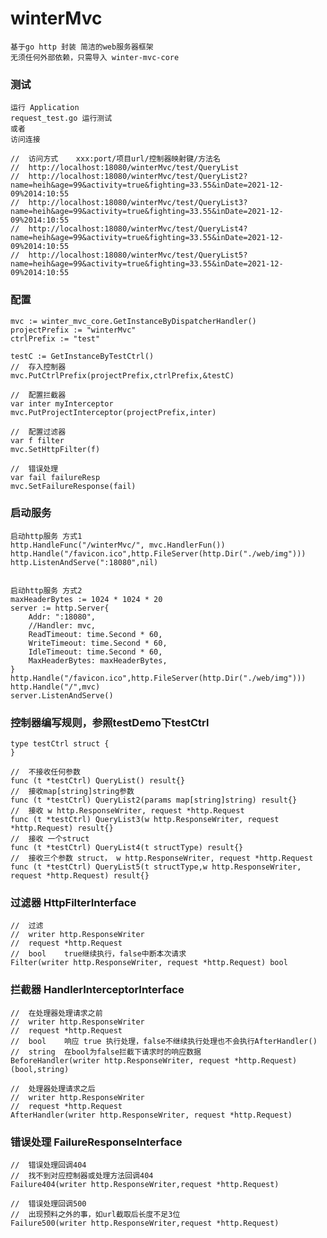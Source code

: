 # winterMvc
    基于go http 封装 简洁的web服务器框架
    无须任何外部依赖，只需导入 winter-mvc-core    
    


### 测试
    
    运行 Application
    request_test.go 运行测试
    或者
    访问连接
    
    //	访问方式	xxx:port/项目url/控制器映射键/方法名
	//	http://localhost:18080/winterMvc/test/QueryList
	//	http://localhost:18080/winterMvc/test/QueryList2?name=heih&age=99&activity=true&fighting=33.55&inDate=2021-12-09%2014:10:55
	//	http://localhost:18080/winterMvc/test/QueryList3?name=heih&age=99&activity=true&fighting=33.55&inDate=2021-12-09%2014:10:55
	//	http://localhost:18080/winterMvc/test/QueryList4?name=heih&age=99&activity=true&fighting=33.55&inDate=2021-12-09%2014:10:55
	//	http://localhost:18080/winterMvc/test/QueryList5?name=heih&age=99&activity=true&fighting=33.55&inDate=2021-12-09%2014:10:55


### 配置

    mvc := winter_mvc_core.GetInstanceByDispatcherHandler()
	projectPrefix := "winterMvc"
	ctrlPrefix := "test"

	testC := GetInstanceByTestCtrl()
	//	存入控制器
	mvc.PutCtrlPrefix(projectPrefix,ctrlPrefix,&testC)

	//	配置拦截器
	var inter myInterceptor
	mvc.PutProjectInterceptor(projectPrefix,inter)

	//	配置过滤器
	var f filter
	mvc.SetHttpFilter(f)

	//	错误处理
	var fail failureResp
	mvc.SetFailureResponse(fail)

### 启动服务

	启动http服务 方式1
	http.HandleFunc("/winterMvc/", mvc.HandlerFun())
	http.Handle("/favicon.ico",http.FileServer(http.Dir("./web/img")))
	http.ListenAndServe(":18080",nil)


	启动http服务 方式2
	maxHeaderBytes := 1024 * 1024 * 20
	server := http.Server{
		Addr: ":18080",
		//Handler: mvc,
		ReadTimeout: time.Second * 60,
		WriteTimeout: time.Second * 60,
		IdleTimeout: time.Second * 60,
		MaxHeaderBytes: maxHeaderBytes,
	}
	http.Handle("/favicon.ico",http.FileServer(http.Dir("./web/img")))
	http.Handle("/",mvc)
	server.ListenAndServe()

### 控制器编写规则，参照testDemo下testCtrl

    type testCtrl struct {
    }

    //  不接收任何参数
    func (t *testCtrl) QueryList() result{}
    //  接收map[string]string参数
    func (t *testCtrl) QueryList2(params map[string]string) result{}
    //  接收 w http.ResponseWriter, request *http.Request
    func (t *testCtrl) QueryList3(w http.ResponseWriter, request *http.Request) result{}
    //  接收 一个struct
    func (t *testCtrl) QueryList4(t structType) result{}
    //  接收三个参数 struct， w http.ResponseWriter, request *http.Request
    func (t *testCtrl) QueryList5(t structType,w http.ResponseWriter, request *http.Request) result{}


### 过滤器 HttpFilterInterface

    //	过滤
    //	writer http.ResponseWriter
    //	request *http.Request
    //	bool	true继续执行，false中断本次请求
    Filter(writer http.ResponseWriter, request *http.Request) bool


### 拦截器 HandlerInterceptorInterface

    //	在处理器处理请求之前
    //	writer http.ResponseWriter
    //	request *http.Request
    //	bool	响应 true 执行处理，false不继续执行处理也不会执行AfterHandler()
    //	string	在bool为false拦截下请求时的响应数据
    BeforeHandler(writer http.ResponseWriter, request *http.Request) (bool,string)

    //	处理器处理请求之后
    //	writer http.ResponseWriter
    //	request *http.Request
    AfterHandler(writer http.ResponseWriter, request *http.Request)


### 错误处理 FailureResponseInterface

	//	错误处理回调404
	//	找不到对应控制器或处理方法回调404
	Failure404(writer http.ResponseWriter,request *http.Request)

	//	错误处理回调500
	//	出现预料之外的事，如url截取后长度不足3位
	Failure500(writer http.ResponseWriter,request *http.Request)











